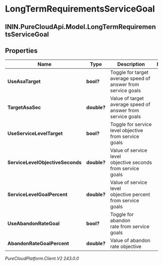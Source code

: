 # LongTermRequirementsServiceGoal

## ININ.PureCloudApi.Model.LongTermRequirementsServiceGoal

## Properties

|Name | Type | Description | Notes|
|------------ | ------------- | ------------- | -------------|
| **UseAsaTarget** | **bool?** | Toggle for target average speed of answer from service goals | |
| **TargetAsaSec** | **double?** | Value of target average speed of answer from service goals | |
| **UseServiceLevelTarget** | **bool?** | Toggle for service level objective from service goals | |
| **ServiceLevelObjectiveSeconds** | **double?** | Value of service level objective seconds from service goals | |
| **ServiceLevelGoalPercent** | **double?** | Value of service level objective percent from service goals | |
| **UseAbandonRateGoal** | **bool?** | Toggle for abandon rate from service goals | |
| **AbandonRateGoalPercent** | **double?** | Value of abandon rate objective | |



_PureCloudPlatform.Client.V2 243.0.0_
